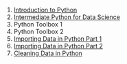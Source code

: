 1. [Introduction to Python](https://hrkj-18.github.io/introduction-to-python/)
2. [Intermediate Python for Data Science](https://hrkj-18.github.io/Intermediate-Python-for-Data-Science/)
3. Python Toolbox 1
4. Python Toolbox 2
5. [Importing Data in Python Part 1](https://hrkj-18.github.io/importing-data-in-python-part-1/)
6. [Importing Data in Python Part 2](https://hrkj-18.github.io/importing-data-in-python-part-2/)
7. [Cleaning Data in Python](https://hrkj-18.github.io/cleaning-data-in-python/)
